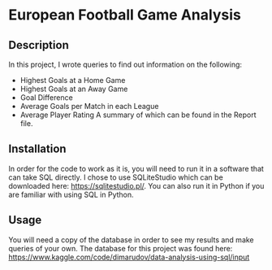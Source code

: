 # European Football Game Analysis

## Description

In this project, I wrote queries to find out information on the following:
* Highest Goals at a Home Game
* Highest Goals at an Away Game
* Goal Difference
* Average Goals per Match in each League
* Average Player Rating
A summary of which can be found in the Report file.

## Installation

In order for the code to work as it is, you will need to run it in a software that can take SQL directly. I chose to use SQLiteStudio which can be downloaded here: https://sqlitestudio.pl/. You can also run it in Python if you are familiar with using SQL in Python.

## Usage
You will need a copy of the database in order to see my results and make queries of your own. The database for this project was found here: https://www.kaggle.com/code/dimarudov/data-analysis-using-sql/input
